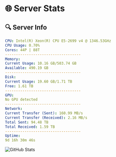 # 🌐 Server Stats
## 🔍 Server Info
```yaml
CPU: Intel(R) Xeon(R) CPU E5-2699 v4 @ 1346.53GHz
CPU Usage: 0.70%
Cores: 44P | 88T
-----------------------------------
Memory:
Current Usage: 10.16 GB/503.74 GB
Available: 490.19 GB
-----------------------------------
Disk:
Current Usage: 19.60 GB/1.71 TB
Free: 1.61 TB
-----------------------------------
GPU:
No GPU detected
-----------------------------------
Network:
Current Transfer (Sent): 160.99 MB/s
Current Transfer (Received): 2.16 MB/s
Total Sent: 94.48 TB
Total Received: 1.59 TB
-----------------------------------
Uptime:
9d 16h 30m 46s
```
![GitHub Stats](https://img.shields.io/badge/Updated-2025-02-17_15:14:04-blue)